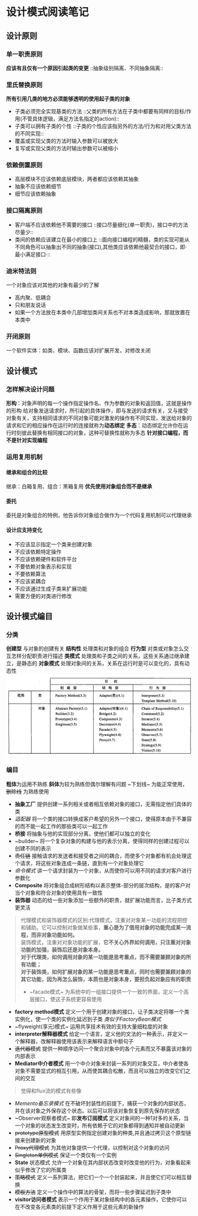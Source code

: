 # 设计模式阅读笔记
## 设计原则
### 单一职责原则
**应该有且仅有一个原因引起类的变更**
::抽象级别隔离、不同抽象隔离::
### 里氏替换原则
**所有引用几类的地方必须能够透明的使用起子类的对象**
* 子类必须完全实现基类的方法
::父类的所有方法在子类中都要有同样的目标/作用(不管具体逻辑，满足方法名指定的action)::
* 子类可以拥有子类的个性
::子类的个性应该指另外的方法/行为和对用父类方法的不同实现::
* 覆盖或实现父类的方法时输入参数可以被放大
* 复写或实现父类的方法时输出参数可以被缩小
### 依赖倒置原则
* 高层模块不应该依赖底层模块，两者都应该依赖其抽象
* 抽象不应该依赖细节
* 细节应该依赖抽象
### 接口隔离原则
* 客户端不应该依赖他不需要的接口
::接口尽量细化(单一职责)，接口中的方法尽量少::
* 类间的依赖应该建立在最小的接口上
::面向接口编程的精髓，类的实现可能从不同角色可以抽象出不同的抽象(接口),其他类应该依赖他最契合的接口，即·最小满足接口·::
### 迪米特法则
一个对象应该对其他的对象有最少的了解
* 高内聚、低耦合
* 只和朋友说话
* 如果一个方法放在本类中几部增加类间关系也不对本类造成影响，那就放置在本类中
### 开闭原则
一个软件实体：如类、模块、函数应该对扩展开发，对修改关闭
## 设计模式
### 怎样解决设计问题
**形构**：对象声明的每一个操作指定操作名、作为参数的对象和返回值，这就是操作的形构
给对象发送请求时，所引起的具体操作，即与发送的请求有关，又与接受对象有关，支持相同请求的不同对象可能对激发的操作有不同实现，发送给对象的请求和它的相应操作在运行时的连接就称为**动态绑定**
**多态**：动态绑定允许你在运行时刻彼此替换有相同接口的对象，这种可替换性就称为多态
**针对接口编程，而不是针对实现编程**
### 运用复用机制
#### 继承和组合的比较
继承：白箱复用、组合：黑箱复用
**优先使用对象组合而不是继承**
#### 委托
委托是对象组合的特例，他告诉你对象组合做作为一个代码复用机制可以代理继承
#### 设计应支持变化
* 不应该显示指定一个类来创建对象
* 不应该依赖特定操作
* 不应该依赖硬件和软件平台
* 不要依赖对象表示和实现
* 不要依赖算法
* 不应该紧耦合
* 不应该通过生成子类来扩展功能
* 需要方便的对类进行修改
## 设计模式编目
### 分类
**创建型** 与对象的创建有关
**结构性** 处理类和对象的组合
**行为型** 对类或对象怎么交互怎样分配职责进行描述
**类模式** 处理类和子类之间的关系，这些关系通过继承建立，是静态的
**对象模式** 处理对象间的关系，关系在运行时是可以变化的，具有动态性
![](./../images/%E8%AE%BE%E8%AE%A1%E6%A8%A1%E5%BC%8F%E9%98%85%E8%AF%BB%E7%AC%94%E8%AE%B0/5A920F27-D7E1-4730-A593-68980E77C2A6.png)
### 编目
**粗体**为运用不熟练 **斜体**为较为熟练但偶尔理解有问题 ~下划线~ 为能正常使用， ~~删除线~~ 为熟练使用
* **抽象工厂** 提供创建一系列相关或者相互依赖对象的接口，无需指定他们具体的类
* *适配器* 将一个类的接口转换成客户希望的另外一个接口，使得原本由于不兼容的而不能一起工作的那些类可以一起工作
* **桥接** 将抽象与他的实现部分分离，使他们都可以独立的变化
* ~builder~ 将一个复杂对象的构建与他的表示分离，使得同样的创建过程可以创建不同的表示
* ~~责任链~~ 接触请求的发送者和接受者之间的耦合，而使多个对象都有机会处理这个请求，将这些对象连成一条链，直到有一个对象处理它
* *命令模式* 讲一个请求封装为一个对象，从而使你可以用不同的请求对客户进行参数化
* **Composite** 将对象组合成树形结构以表示整体-部分的层次结构，是的客户对当个对象和符合对象的使用具有一致性
* **装饰器** 动态的给一些对象添加一些额外的职责，就扩展功能而言，比子类方式更灵活  
> 代理模式和装饰器模式的区别:代理模式，注重对对象某一功能的流程把控和辅助。它可以控制对象做某些事，**重心是为了借用对象的功能完成某一流程，而非对象功能如何。**  
> 装饰模式，注重对对象功能的扩展，**它不关心外界如何调用，只注重对对象功能的加强，装饰后还是对象本身。**  
> **对于代理类，如何调用对象的某一功能是思考重点，而不需要兼顾对象的所有功能；**  
> **对于装饰类，如何扩展对象的某一功能是思考重点，同时也需要兼顾对象的其它功能，因为再怎么装饰，本质也是对象本身，要担负起对象应有的职责**  
>
> * ~facade模式~ 为系统中的一组接口提供一个一致的界面，定义一个高层接口，使这子系统更容易使用  
* **factory method模式** 定义一个用于创建对象的接口，让子类决定将哪一个类实例化，使一个类的实例化延迟到子类 *类似于FactoryBean模式*
* ~flyweight(享元)模式~ 运用共享技术有效的支持大量细粒度的对象
* **interpreter解释器模式**  给定一个语言，定义他的文法的一种表示，并定义一个解释器，改解释器使用该表示来解释语言中额句子
* ~~迭代器模式~~ 提供一种顺序访问一个聚合对象中的各个元素而又不暴露该对象的内部表示
* **Mediator中介者模式** 用一个中介对象来封装一系列的对象交互，中介者使各对象不需要显式的相互引用，从而使其耦合松散，而且可以独立的改变它们之间的交互
> 觉得和flux流的模式有些像  
* *Memento备忘录模式* 在不破坏封装性的前提下，捕获一个对象的内部状态，并在该对象之外保存这个状态。以后可以将该对象恢复到原先保存的状态
* ~Observer观察者模式~ 即**发布订阅模式** 定义对象间的一种1对多的关系，当一个对象的状态发生改变时，所有依赖于它的对象都得到通知并被自动更新
* ~~prototype原型模式~~ 用原型实例指定创建对象的种类,并且通过拷贝这个原型链接来创建新的对象
* ~~Proxy代理模式~~ 为其他对象提供一个代理，以控制对这个对象的访问
* ~~Singleton单例模式~~ 保证一个类仅有一个实例
* **State** 状态模式 允许一个对象在其内部状态改变时改变他的行为，对象看起来似乎修改了它的所属类
* ~~策略模式~~ 定义一系列算法，把它们一个一个封装起来，并且使它们可以相互替换
* ~~模板方法~~ 定义一个操作中的算法的骨架，而将一些步骤延迟到子类中
* **visitor访问者模式** 表示一个作用于某对象结构中的各元素操作，它使你可以在不改变各元素类的前提下定义作用于这些元素的新操作

